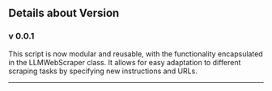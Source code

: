 ## Details about Version

### v 0.0.1
This script is now modular and reusable, with the functionality encapsulated in the LLMWebScraper class. It allows for easy adaptation to different scraping tasks by specifying new instructions and URLs.

---